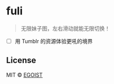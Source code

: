 # fuli

> 无限妹子图，左右滑动就能无限切换！

- [ ] 用 Tumblr 的资源体验更吼的境界

## License

MIT © [EGOIST](https://github.com/egoist)
